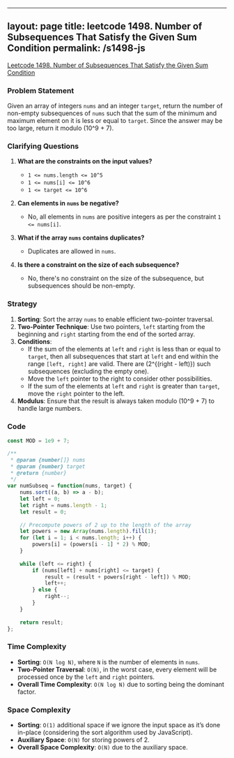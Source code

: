 
---
layout: page
title: leetcode 1498. Number of Subsequences That Satisfy the Given Sum Condition
permalink: /s1498-js
---
[Leetcode 1498. Number of Subsequences That Satisfy the Given Sum Condition](https://algoadvance.github.io/algoadvance/l1498)
### Problem Statement

Given an array of integers `nums` and an integer `target`, return the number of non-empty subsequences of `nums` such that the sum of the minimum and maximum element on it is less or equal to `target`. Since the answer may be too large, return it modulo \(10^9 + 7\).

### Clarifying Questions

1. **What are the constraints on the input values?**
   - `1 <= nums.length <= 10^5`
   - `1 <= nums[i] <= 10^6`
   - `1 <= target <= 10^6`

2. **Can elements in `nums` be negative?**
   - No, all elements in `nums` are positive integers as per the constraint `1 <= nums[i]`.

3. **What if the array `nums` contains duplicates?**
   - Duplicates are allowed in `nums`.

4. **Is there a constraint on the size of each subsequence?**
   - No, there's no constraint on the size of the subsequence, but subsequences should be non-empty.

### Strategy

1. **Sorting**: Sort the array `nums` to enable efficient two-pointer traversal.
2. **Two-Pointer Technique**: Use two pointers, `left` starting from the beginning and `right` starting from the end of the sorted array.
3. **Conditions**:
   - If the sum of the elements at `left` and `right` is less than or equal to `target`, then all subsequences that start at `left` and end within the range `[left, right]` are valid. There are \(2^{(right - left)}\) such subsequences (excluding the empty one).
   - Move the `left` pointer to the right to consider other possibilities.
   - If the sum of the elements at `left` and `right` is greater than `target`, move the `right` pointer to the left.
4. **Modulus**: Ensure that the result is always taken modulo \(10^9 + 7\) to handle large numbers.

### Code

```javascript
const MOD = 1e9 + 7;

/**
 * @param {number[]} nums
 * @param {number} target
 * @return {number}
 */
var numSubseq = function(nums, target) {
    nums.sort((a, b) => a - b);
    let left = 0;
    let right = nums.length - 1;
    let result = 0;
    
    // Precompute powers of 2 up to the length of the array
    let powers = new Array(nums.length).fill(1);
    for (let i = 1; i < nums.length; i++) {
        powers[i] = (powers[i - 1] * 2) % MOD;
    }
    
    while (left <= right) {
        if (nums[left] + nums[right] <= target) {
            result = (result + powers[right - left]) % MOD;
            left++;
        } else {
            right--;
        }
    }
    
    return result;
};
```

### Time Complexity

- **Sorting**: `O(N log N)`, where `N` is the number of elements in `nums`.
- **Two-Pointer Traversal**: `O(N)`, in the worst case, every element will be processed once by the `left` and `right` pointers.
- **Overall Time Complexity**: `O(N log N)` due to sorting being the dominant factor.

### Space Complexity

- **Sorting**: `O(1)` additional space if we ignore the input space as it’s done in-place (considering the sort algorithm used by JavaScript).
- **Auxiliary Space**: `O(N)` for storing powers of 2.
- **Overall Space Complexity**: `O(N)` due to the auxiliary space.
